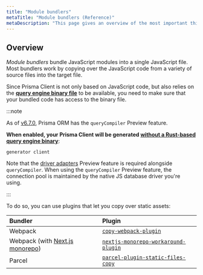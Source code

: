 ```yaml
---
title: "Module bundlers"
metaTitle: "Module bundlers (Reference)"
metaDescription: "This page gives an overview of the most important things to be aware of when using a module bundler to bundle an application that uses Prisma Client."
---
```


## Overview

_Module bundlers_ bundle JavaScript modules into a single JavaScript file. Most bundlers work by copying over the JavaScript code from a variety of source files into the target file.

Since Prisma Client is not only based on JavaScript code, but also relies on the [**query engine binary file**](/orm/more/under-the-hood/engines#the-query-engine-file) to be available, you need to make sure that your bundled code has access to the binary file.

:::note

As of [v6.7.0](https://pris.ly/release/6.7.0), Prisma ORM has the `queryCompiler` Preview feature.

**When enabled, your Prisma Client will be generated [without a Rust-based query engine binary](/orm/prisma-client/setup-and-configuration/no-rust-engine)**:

```prisma
generator client 
```

Note that the [driver adapters](/orm/overview/databases/database-drivers#driver-adapters) Preview feature is required alongside `queryCompiler`. When using the `queryCompiler` Preview feature, the connection pool is maintained by the native JS database driver you're using.

:::

To do so, you can use plugins that let you copy over static assets:

| Bundler                                                                                                               | Plugin                                                                                                         |
| :-------------------------------------------------------------------------------------------------------------------- | :------------------------------------------------------------------------------------------------------------- |
| Webpack                                                                                                               | [`copy-webpack-plugin`](https://github.com/webpack-contrib/copy-webpack-plugin#copy-webpack-plugin)            |
| Webpack (with [Next.js monorepo](/orm/more/help-and-troubleshooting/nextjs-help#setting-up-prisma-orm-in-a-monorepo)) | [`nextjs-monorepo-workaround-plugin`](https://www.npmjs.com/package/@prisma/nextjs-monorepo-workaround-plugin) |
| Parcel                                                                                                                | [`parcel-plugin-static-files-copy`](https://github.com/elwin013/parcel-plugin-static-files-copy#readme)        |